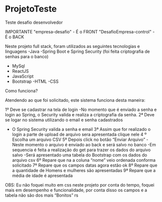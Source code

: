 ﻿# ProjetoTeste

Teste desafio desenvolvedor

IMPORTANTE
"empresa-desafio" - É o FRONT
"DesafioEmpresa-control" - É o BACK

Neste projeto full stack, foram utilizados as seguintes tecnologias e linguagens
-Java
-Spring Boot e Spring Security (foi feita criptografia de senhas para o banco)
- MySql
- ReactJS
- JavaScript
- Bootstrap
-HTML
-CSS

Como funciona?

Atendendo ao que foi solicitado, este sistema funciona desta maneira:

1º Deve se cadastrar na tela de login
-No momento que é enviado a senha e login ao Spring, o Security valida e realiza a criptografia da senha.
2ª Deve se logar no sistema utilizando o email e senha cadastrados
- O Spring Security valida a senha e email
3ª Assim que for realizado o login a parte de upload de arquivo sera apresentada clique nele
4 º Escolha um arquivo CSV
5º Depois click no botão “Enviar Arquivo”
-Neste momento o arquivo é enviado ao back e será salvo no banco
-Em sequencia é feita a realização do get para trazer os dados do arquivo salvo
-Será apresentado uma tabela do Bootstrap com os dados do arquivo csv
6º Repare que na a coluna “nome” veio ordenada conforma solicitado
7º Repare que os campos datas agora estão ok
8º Repare que a quantidade de Homens e mulheres são apresentadas
9ª  Repare que a média de idade é apresentada



OBS: Eu não foquei muito em css neste projeto por conta do tempo, foquei mais em desempenho e funcionalidade, por conta disso os campos e a tabela não são dos mais “Bonitos” rs
